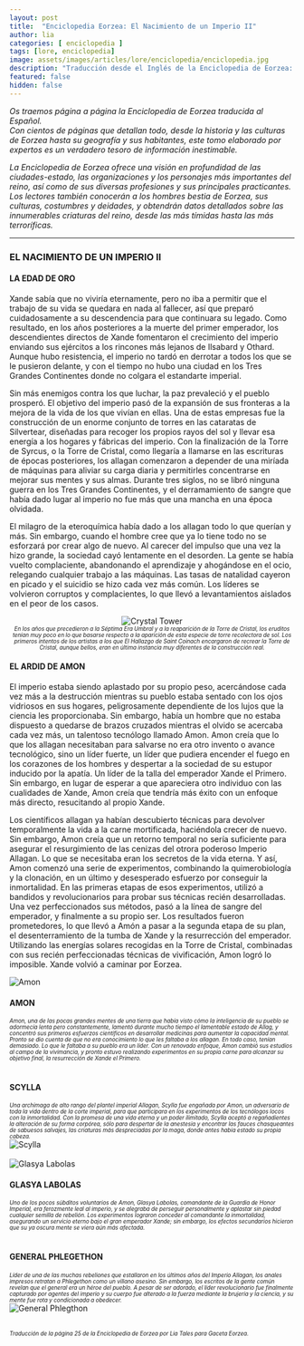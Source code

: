 ```yaml
---
layout: post
title:  "Enciclopedia Eorzea: El Nacimiento de un Imperio II"
author: lia
categories: [ enciclopedia ]
tags: [lore, enciclopedia]
image: assets/images/articles/lore/enciclopedia/enciclopedia.jpg
description: "Traducción desde el Inglés de la Enciclopedia de Eorzea: El Nacimiento de un Imperio II"
featured: false
hidden: false
---
```

*Os traemos página a página la Enciclopedia de Eorzea traducida al Español.<br/>
Con cientos de páginas que detallan todo, desde la historia y las culturas de Eorzea hasta su geografía y sus habitantes, este tomo elaborado por expertos es un verdadero tesoro de información inestimable.*

*La Enciclopedia de Eorzea ofrece una visión en profundidad de las ciudades-estado, las organizaciones y los personajes más importantes del reino, así como de sus diversas profesiones y sus principales practicantes. Los lectores también conocerán a los hombres bestia de Eorzea, sus culturas, costumbres y deidades, y obtendrán datos detallados sobre las innumerables criaturas del reino, desde las más tímidas hasta las más terroríficas.*

<hr/>

### EL NACIMIENTO DE UN IMPERIO II

#### LA EDAD DE ORO

Xande sabía que no viviría eternamente, pero no iba a permitir que el trabajo de su vida se quedara en nada al fallecer, así que preparó cuidadosamente a su descendencia para que continuara su legado. Como resultado, en los años posteriores a la muerte del primer emperador, los descendientes directos de Xande fomentaron el crecimiento del imperio enviando sus ejércitos a los rincones más lejanos de Ilsabard y Othard. Aunque hubo resistencia, el imperio no tardó en derrotar a todos los que se le pusieron delante, y con el tiempo no hubo una ciudad en los Tres Grandes Continentes donde no colgara el estandarte imperial.

Sin más enemigos contra los que luchar, la paz prevaleció y el pueblo prosperó. El objetivo del imperio pasó de la expansión de sus fronteras a la mejora de la vida de los que vivían en ellas. Una de estas empresas fue la construcción de un enorme conjunto de torres en las cataratas de Silvertear, diseñadas para recoger los propios rayos del sol y llevar esa energía a los hogares y fábricas del imperio. Con la finalización de la Torre de Syrcus, o la Torre de Cristal, como llegaría a llamarse en las escrituras de épocas posteriores, los allagan comenzaron a depender de una miríada de máquinas para aliviar su carga diaria y permitirles concentrarse en mejorar sus mentes y sus almas.  Durante tres siglos, no se libró ninguna guerra en los Tres Grandes Continentes, y el derramamiento de sangre que había dado lugar al imperio no fue más que una mancha en una época olvidada.

El milagro de la eteroquímica había dado a los allagan todo lo que querían y más. Sin embargo, cuando el hombre cree que ya lo tiene todo no se esforzará por crear algo de nuevo. Al carecer del impulso que una vez la hizo grande, la sociedad cayó lentamente en el desorden. La gente se había vuelto complaciente, abandonando el aprendizaje y ahogándose en el ocio, relegando cualquier trabajo a las  máquinas. Las tasas de natalidad cayeron en picado y el suicidio se hizo cada vez más común. Los líderes se volvieron corruptos y complacientes, lo que llevó a levantamientos aislados en el peor de los casos.


<p align="center"><img src="{{ site.baseurl }}/assets/images/articles/lore/enciclopedia/15/crystaltower.jpg" alt="Crystal Tower"/><br/>
<sub><sup><i>En los años que precedieron a la Séptima Era Umbral y a la reaparición de la Torre de Cristal, los eruditos tenían muy poco en lo que basarse respecto a la aparición de esta especie de torre recolectora de sol. Los primeros intentos de los artistas a los que El Hallazgo de Saint Coinach encargaron de recrear la Torre de Cristal, aunque bellos, eran en última instancia muy diferentes de la construcción real.</i></sup></sub>
</p>

#### EL ARDID DE AMON

El imperio estaba siendo aplastado por su propio peso, acercándose cada vez más a la destrucción mientras su pueblo estaba sentado con los ojos vidriosos en sus hogares, peligrosamente dependiente de los lujos que la ciencia les proporcionaba. Sin embargo, había un hombre que no estaba dispuesto a quedarse de brazos cruzados mientras el olvido se acercaba cada vez más, un talentoso tecnólogo llamado Amon. Amon creía que lo que los allagan necesitaban para salvarse no era otro invento o avance tecnológico, sino un líder fuerte, un líder que pudiera encender el fuego en los corazones de los hombres y despertar a la sociedad de su estupor inducido por la apatía. Un líder de la talla del emperador Xande el Primero. Sin embargo, en lugar de esperar a que apareciera otro individuo con las cualidades de Xande, Amon creía que tendría más éxito con un enfoque más directo, resucitando al propio Xande.

Los científicos allagan ya habían descubierto técnicas para devolver temporalmente la vida a la carne mortificada, haciéndola crecer de nuevo. Sin embargo, Amon creía que un retorno temporal no sería suficiente para asegurar el resurgimiento de las cenizas del otrora poderoso Imperio Allagan. Lo que se necesitaba eran los secretos de la vida eterna. Y así, Amon comenzó una serie de experimentos, combinando la quimerobiología y la clonación, en un último y desesperado esfuerzo por conseguir la inmortalidad. En las primeras etapas de esos experimentos, utilizó a bandidos y revolucionarios para probar sus técnicas recién desarrolladas. Una vez perfeccionados sus métodos, pasó a la línea de sangre del emperador, y finalmente a su propio ser. Los resultados fueron prometedores, lo que llevó a Amón a pasar a la segunda etapa de su plan, el desenterramiento de la tumba de Xande y la resurrección del emperador. Utilizando las energías solares recogidas en la Torre de Cristal, combinadas con sus recién perfeccionadas técnicas de vivificación, Amon logró lo imposible. Xande volvió a caminar por Eorzea. 

<div class="container">
  <div class="row">
    <div class="col-xl">
      <img src="{{ site.baseurl }}/assets/images/articles/lore/enciclopedia/15/amon.jpg" alt="Amon"/>
    </div>
    <div class="col">
        <h4>AMON</h4>
        <sub><sup><i>Amon, una de las pocas grandes mentes de una tierra que había visto cómo la inteligencia de su pueblo se adormecía lenta pero constantemente, lamentó durante mucho tiempo el lamentable estado de Allag, y concentró sus primeros esfuerzos científicos en desarrollar medicinas para aumentar la capacidad mental. Pronto se dio cuenta de que no era conocimiento lo que les faltaba a los allagan. En todo caso, tenían demasiado. Lo que le faltaba a su pueblo era un líder. Con un renovado enfoque, Amon cambió sus estudios al campo de la vivimancia, y pronto estuvo realizando experimentos en su propia carne para alcanzar su objetivo final, la resurrección de Xande el Primero.</i></sup></sub>
    </div>
  </div>
</div>

<br/>

<div class="container">
  <div class="row">
    <div class="col">
        <h4>SCYLLA</h4>
        <sub><sup><i>Una archimaga de alto rango del plantel imperial  Allagan, Scylla fue engañada por Amon, un adversario de toda la vida dentro de la corte imperial, para que participara en los experimentos de los tecnólogos locos con la inmortalidad. Con la promesa de una vida eterna y un poder ilimitado, Scylla aceptó a regañadientes la alteración de su forma corpórea, sólo para despertar de la anestesia y encontrar las fauces chasqueantes de sabuesos salvajes, las criaturas más despreciadas por la maga, donde antes había estado su propia cabeza.</i></sup></sub>
    </div>
    <div class="col-xl">
      <img src="{{ site.baseurl }}/assets/images/articles/lore/enciclopedia/15/scylla.jpg" alt="Scylla"/>
    </div>    
  </div>
</div>

<br/>

<div class="container">
  <div class="row">
    <div class="col-xl">
      <img src="{{ site.baseurl }}/assets/images/articles/lore/enciclopedia/15/glasyaabolas.jpg" alt="Glasya Labolas"/>
    </div>
    <div class="col">
        <h4>GLASYA LABOLAS</h4>
        <sub><sup><i>Uno de los pocos súbditos voluntarios de Amon, Glasya Labolas, comandante de la Guardia de Honor Imperial, era ferozmente leal al imperio, y se alegraba de perseguir personalmente y aplastar sin piedad cualquier semilla de rebelión. Los experimentos lograron conceder al comandante la inmortalidad, asegurando un servicio eterno bajo el gran emperador Xande; sin embargo, los efectos secundarios hicieron que su ya oscura mente se viera aún más afectada.</i></sup></sub>
    </div>
  </div>
</div>

<br/>

<div class="container">
  <div class="row">
    <div class="col">
        <h4>GENERAL PHLEGETHON</h4>
        <sub><sup><i>Líder de una de las muchas rebeliones que estallaron en los últimos años del Imperio Allagan, los anales impresos retratan a Phlegethon como un villano asesino. Sin embargo, los escritos de la gente común revelan que el general era un héroe del pueblo. A pesar de ser adorado, el líder revolucionario fue finalmente capturado por agentes del imperio y su cuerpo fue alterado a la fuerza mediante la brujería y la ciencia, y su mente fue rota y condicionada a obedecer.</i></sup></sub>
    </div>
    <div class="col-xl">
      <img src="{{ site.baseurl }}/assets/images/articles/lore/enciclopedia/15/generalphlegthon.jpg" alt="General Phlegthon"/>
    </div>    
  </div>
</div>

<br/>

<sub><sup>*Traducción de la página 25 de la Enciclopedia de Eorzea por Lia Tales para Gaceta Eorzea.*</sup></sub>